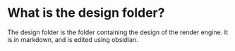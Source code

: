 # What is the design folder?
The design folder is the folder containing the design of the render engine. It is in markdown, and is edited using obsidian.